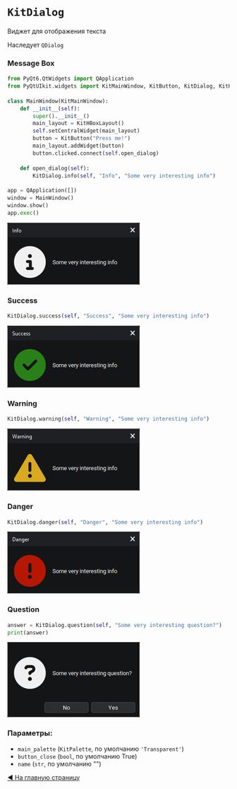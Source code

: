 # `KitDialog`

Виджет для отображения текста

Наследует `QDialog`

### Message Box

```python
from PyQt6.QtWidgets import QApplication
from PyQtUIkit.widgets import KitMainWindow, KitButton, KitDialog, KitHBoxLayout

class MainWindow(KitMainWindow):
    def __init__(self):
        super().__init__()
        main_layout = KitHBoxLayout()
        self.setCentralWidget(main_layout)
        button = KitButton("Press me!")
        main_layout.addWidget(button)
        button.clicked.connect(self.open_dialog)

    def open_dialog(self):
        KitDialog.info(self, "Info", "Some very interesting info")
        
app = QApplication([])
window = MainWindow()
window.show()
app.exec()
```
![img.png](img/img_31.png)

### Success

```python
KitDialog.success(self, "Success", "Some very interesting info")
```
![img_1.png](img/img_32.png)

### Warning

```python
KitDialog.warning(self, "Warning", "Some very interesting info")
```
![img_2.png](img/img_33.png)

### Danger

```python
KitDialog.danger(self, "Danger", "Some very interesting info")
```
![img_3.png](img/img_34.png)

### Question

```python
answer = KitDialog.question(self, "Some very interesting question?")
print(answer)
```
![img_4.png](img/img_35.png)

### Параметры:

- `main_palette` (`KitPalette`, по умолчанию `'Transparent'`)
- `button_close` (`bool`, по умолчанию True)
- `name` (`str`, по умолчанию "")

[◀ На главную страницу](..%2Freadme.md)
